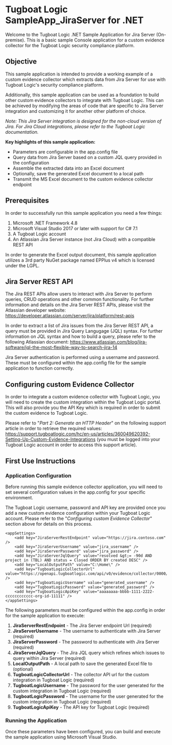 
# Tugboat Logic SampleApp_JiraServer for .NET 

Welcome to the Tugboat Logic .NET Sample Application for Jira Server (On-premise). This is a basic sample Console application for a custom evidence collector for the Tugboat Logic security compliance platform.

## Objective

This sample application is intended to provide a working example of a custom evidence collector which extracts data from Jira Server for use with Tugboat Logic's security compliance platform.

Additionally, this sample application can be used as a foundation to build other custom evidence collectors to integrate with Tugboat Logic. This can be achieved by modifying the areas of code that are specific to Jira Server integration and customizing it for another other platform of choice.

*Note: This Jira Server integration is designed for the non-cloud version of Jira. For Jira Cloud integrations, please refer to the Tugboat Logic documentation.*

**Key highlights of this sample application:**
 - Parameters are configurable in the app.config file
 - Query data from Jira Server based on a custom JQL query provided in the configuration    
 - Assemble the extracted data into an Excel document
 - Optionally, save the generated Excel document to a local path   
 - Transmit the MS Excel document to the custom evidence collector endpoint

## Prerequisites

In order to successfully run this sample application you need a few things:

1. Microsoft .NET Framework 4.8
2. Microsoft Visual Studio 2017 or later with support for C# 7.1
3. A Tugboat Logic account
4. An Atlassian Jira Server instance (not Jira Cloud) with a compatible REST API

In order to generate the Excel output document, this sample application utilizes a 3rd party NuGet package named EPPlus v4 which is licensed under the LGPL. 

## Jira Server REST API

The Jira REST APIs allow users to interact with Jira Server to perform queries, CRUD operations and other common functionality. For further information and details on the Jira Server REST APIs, please visit the Atlassian developer website: https://developer.atlassian.com/server/jira/platform/rest-apis

In order to extract a list of Jira issues from the Jira Server REST API, a query must be provided in Jira Query Langugage (JQL) syntax. For further information on JQL syntax and how to build a query, please refer to the following Atlassian document: https://www.atlassian.com/blog/jira-software/jql-the-most-flexible-way-to-search-jira-14

Jira Server authentication is performed using a username and password. These must be configured within the app.config file for the sample application to function correctly.

## Configuring custom Evidence Collector

In order to integrate a custom evidence collector with Tugboat Logic, you will need to create the custom integration within the Tugboat Logic portal. This will also provide you the API Key which is required in order to submit the custom evidence to Tugboat Logic. 

Please refer to "*Part 2: Generate an HTTP Header*" on the following support article in order to retrieve the required values: https://support.tugboatlogic.com/hc/en-us/articles/360049620392-Setting-Up-Custom-Evidence-Integrations (you must be logged into your Tugboat Logic account in order to access this support article).

## First Use Instructions

### Application Configuration

Before running this sample evidence collector application, you will need to set several configuration values in the app.config for your specific environment.

The Tugboat Logic username, password and API key are provided once you add a new custom evidence configuration within your Tugboat Logic account. Please refer to the "*Configuring custom Evidence Collector*" section above for details on this process.


    <appSettings>
	    <add key="JiraServerRestEndpoint" value="https://jira.contoso.com" />
	    <add key="JiraServerUsername" value="jira_username" />
	    <add key="JiraServerPassword" value="jira_password" />
	    <add key="JiraServerJqlQuery" value="resolved &gt;= -90d AND project in (TBL) AND status = Closed ORDER BY created DESC" />
	    <add key="LocalOutputPath" value="C:\Home\" />
	    <add key="TugboatLogicCollectorUrl" value="https://openapi.tugboatlogic.com/api/v0/evidence/collector/0000/" />
	    <add key="TugboatLogicUsername" value="generated_username" />
	    <add key="TugboatLogicPassword" value="generated_password" />
	    <add key="TugboatLogicApiKey" value="aaaaaaaa-bbbb-1111-2222-cccccccccccc-org-id-11111" />
    </appSettings>

The following parameters must be configured within the app.config in order for the sample application to execute:

1. **JiraServerRestEndpoint** - The Jira Server endpoint Url (required)
2. **JiraServerUsername** - The username to authenticate with Jira Server (required)
3. **JiraServerPassword** - The password to authenticate with Jira Server (required)
4. **JiraServerJqlQuery** - The Jira JQL query which refines which issues to query within Jira Server (required)
5. **LocalOutputPath** - A local path to save the generated Excel file to (optional)
6. **TugboatLogicCollectorUrl** - The collector API url for the custom integration in Tugboat Logic (required)
7. **TugboatLogicUsername** - The password for the user generated for the custom integration in Tugboat Logic (required)
8. **TugboatLogicPassword** - The username for the user generated for the custom integration in Tugboat Logic (required)
9. **TugboatLogicApiKey** - The API key for Tugboat Logic (required)

### Running the Application
Once these parameters have been configured, you can build and execute the sample application using Microsoft Visual Studio.
